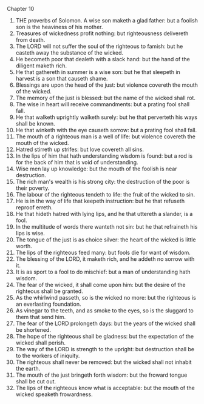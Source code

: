 

Chapter 10

1. THE proverbs of Solomon.  A wise son maketh a glad father: but a foolish son is the heaviness of his mother.
2. Treasures of wickedness profit nothing: but righteousness delivereth from death.
3. The LORD will not suffer the soul of the righteous to famish: but he casteth away the substance of the wicked.
4. He becometh poor that dealeth with a slack hand: but the hand of the diligent maketh rich.
5. He that gathereth in summer is a wise son: but he that sleepeth in harvest is a son that causeth shame.
6. Blessings are upon the head of the just: but violence covereth the mouth of the wicked.
7. The memory of the just is blessed: but the name of the wicked shall rot.
8. The wise in heart will receive commandments: but a prating fool shall fall.
9. He that walketh uprightly walketh surely: but he that perverteth his ways shall be known.
10. He that winketh with the eye causeth sorrow: but a prating fool shall fall.
11. The mouth of a righteous man is a well of life: but violence covereth the mouth of the wicked.
12. Hatred stirreth up strifes: but love covereth all sins.
13. In the lips of him that hath understanding wisdom is found: but a rod is for the back of him that is void of understanding.
14. Wise men lay up knowledge: but the mouth of the foolish is near destruction.
15. The rich man's wealth is his strong city: the destruction of the poor is their poverty.
16. The labour of the righteous tendeth to life: the fruit of the wicked to sin.
17. He is in the way of life that keepeth instruction: but he that refuseth reproof erreth.
18. He that hideth hatred with lying lips, and he that uttereth a slander, is a fool.
19. In the multitude of words there wanteth not sin: but he that refraineth his lips is wise.
20. The tongue of the just is as choice silver: the heart of the wicked is little worth.
21. The lips of the righteous feed many: but fools die for want of wisdom.
22. The blessing of the LORD, it maketh rich, and he addeth no sorrow with it.
23. It is as sport to a fool to do mischief: but a man of understanding hath wisdom.
24. The fear of the wicked, it shall come upon him: but the desire of the righteous shall be granted.
25. As the whirlwind passeth, so is the wicked no more: but the righteous is an everlasting foundation.
26. As vinegar to the teeth, and as smoke to the eyes, so is the sluggard to them that send him.
27. The fear of the LORD prolongeth days: but the years of the wicked shall be shortened.
28. The hope of the righteous shall be gladness: but the expectation of the wicked shall perish.
29. The way of the LORD is strength to the upright: but destruction shall be to the workers of iniquity.
30. The righteous shall never be removed: but the wicked shall not inhabit the earth.
31. The mouth of the just bringeth forth wisdom: but the froward tongue shall be cut out.
32. The lips of the righteous know what is acceptable: but the mouth of the wicked speaketh frowardness.
